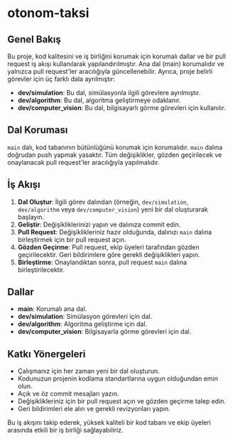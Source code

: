 # otonom-taksi

## Genel Bakış
Bu proje, kod kalitesini ve iş birliğini korumak için korumalı dallar ve bir pull request iş akışı kullanılarak yapılandırılmıştır. Ana dal (main) korumalıdır ve yalnızca pull request'ler aracılığıyla güncellenebilir. Ayrıca, proje belirli görevler için üç farklı dala ayrılmıştır:

- **dev/simulation**: Bu dal, simülasyonla ilgili görevlere ayrılmıştır.
- **dev/algorithm**: Bu dal, algoritma geliştirmeye odaklanır.
- **dev/computer_vision**: Bu dal, bilgisayarlı görme görevleri için kullanılır.

## Dal Koruması
`main` dalı, kod tabanının bütünlüğünü korumak için korumalıdır. `main` dalına doğrudan push yapmak yasaktır. Tüm değişiklikler, gözden geçirilecek ve onaylanacak pull request'ler aracılığıyla yapılmalıdır.

## İş Akışı
1. **Dal Oluştur**: İlgili görev dalından (örneğin, `dev/simulation`, `dev/algorithm` veya `dev/computer_vision`) yeni bir dal oluşturarak başlayın.
2. **Geliştir**: Değişikliklerinizi yapın ve dalınıza commit edin.
3. **Pull Request**: Değişiklikleriniz hazır olduğunda, dalınızı `main` dalına birleştirmek için bir pull request açın.
4. **Gözden Geçirme**: Pull request, ekip üyeleri tarafından gözden geçirilecektir. Geri bildirimlere göre gerekli değişiklikleri yapın.
5. **Birleştirme**: Onaylandıktan sonra, pull request `main` dalına birleştirilecektir.

## Dallar
- **main**: Korumalı ana dal.
- **dev/simulation**: Simülasyon görevleri için dal.
- **dev/algorithm**: Algoritma geliştirme için dal.
- **dev/computer_vision**: Bilgisayarla görme görevleri için dal.

## Katkı Yönergeleri
- Çalışmanız için her zaman yeni bir dal oluşturun.
- Kodunuzun projenin kodlama standartlarına uygun olduğundan emin olun.
- Açık ve öz commit mesajları yazın.
- Değişiklikleriniz için bir pull request açın ve gözden geçirme talep edin.
- Geri bildirimleri ele alın ve gerekli revizyonları yapın.

Bu iş akışını takip ederek, yüksek kaliteli bir kod tabanı ve ekip üyeleri arasında etkili bir iş birliği sağlayabiliriz.
